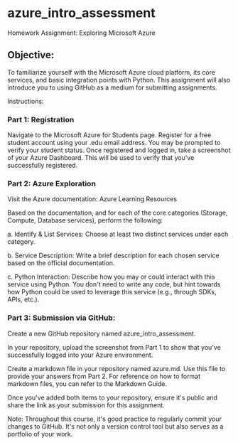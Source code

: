 # azure_intro_assessment
Homework Assignment: Exploring Microsoft Azure

## Objective:

To familiarize yourself with the Microsoft Azure cloud platform, its core services, and basic integration points with Python. This assignment will also introduce you to using GitHub as a medium for submitting assignments.

Instructions:

### Part 1: Registration

Navigate to the Microsoft Azure for Students page.
Register for a free student account using your .edu email address. You may be prompted to verify your student status.
Once registered and logged in, take a screenshot of your Azure Dashboard. This will be used to verify that you've successfully registered.

### Part 2: Azure Exploration

Visit the Azure documentation: Azure Learning Resources

Based on the documentation, and for each of the core categories (Storage, Compute, Database services), perform the following:

a. Identify & List Services: Choose at least two distinct services under each category.

b. Service Description: Write a brief description for each chosen service based on the official documentation.

c. Python Interaction: Describe how you may or could interact with this service using Python. You don't need to write any code, but hint towards how Python could be used to leverage this service (e.g., through SDKs, APIs, etc.).

### Part 3: Submission via GitHub:

Create a new GitHub repository named azure_intro_assessment.

In your repository, upload the screenshot from Part 1 to show that you've successfully logged into your Azure environment.

Create a markdown file in your repository named azure.md.
Use this file to provide your answers from Part 2.
For reference on how to format markdown files, you can refer to the Markdown Guide.

Once you've added both items to your repository, ensure it's public and share the link as your submission for this assignment.

Note: Throughout this course, it's good practice to regularly commit your changes to GitHub. It's not only a version control tool but also serves as a portfolio of your work.
